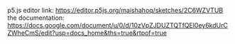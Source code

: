 p5.js editor link: https://editor.p5js.org/maishahoq/sketches/2C6WZVTUB
the documentation: https://docs.google.com/document/u/0/d/10zVpZJDUZTQTfQEl0ey6kdUrCZWheCmS/edit?usp=docs_home&ths=true&rtpof=true

